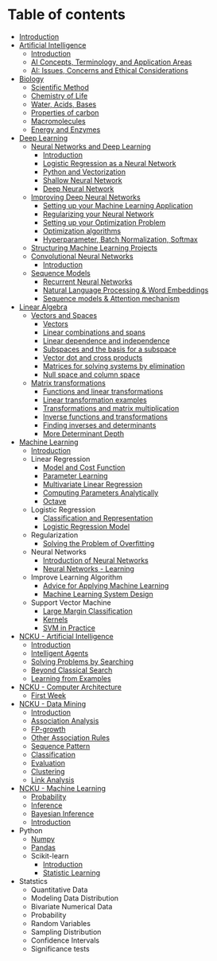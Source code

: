 # Table of contents

* [Introduction](README.md)
* [Artificial Intelligence](artificial-intelligence/README.md)
  * [Introduction](artificial-intelligence/introduction.md)
  * [AI Concepts, Terminology, and Application Areas](artificial-intelligence/concepts.md)
  * [AI: Issues, Concerns and Ethical Considerations](artificial-intelligence/issues.md)
* [Biology](biology/README.md)
  * [Scientific Method](biology/scientific_method.md)
  * [Chemistry of Life](biology/chemistry_of_life.md)
  * [Water, Acids, Bases](biology/water_acid_base.md)
  * [Properties of carbon](biology/properties_of_carbon.md)
  * [Macromolecules](biology/macromolecules.md)
  * [Energy and Enzymes](biology/energy_and_enzymes.md)
* [Deep Learning](deep-learning/README.md)
  * [Neural Networks and Deep Learning](deep-learning/neural-network-and-deep-learning/README.md)
    * [Introduction](deep-learning/neural-network-and-deep-learning/introduction.md)
    * [Logistic Regression as a Neural Network](deep-learning/neural-network-and-deep-learning/logistic_regression_as_nn.md)
    * [Python and Vectorization](deep-learning/neural-network-and-deep-learning/python_vectorization.md)
    * [Shallow Neural Network](deep-learning/neural-network-and-deep-learning/shallow_neural_network.md)
    * [Deep Neural Network](deep-learning/neural-network-and-deep-learning/deep_neural_network.md)
  * [Improving Deep Neural Networks](deep-learning/improving-deep-neural-networks/README.md)
    * [Setting up your Machine Learning Application](deep-learning/improving-deep-neural-networks/settings.md)
    * [Regularizing your Neural Network](deep-learning/improving-deep-neural-networks/regularization.md)
    * [Setting up your Optimization Problem](deep-learning/improving-deep-neural-networks/optimization.md)
    * [Optimization algorithms](deep-learning/improving-deep-neural-networks/optimization_algorithm.md)
    * [Hyperparameter, Batch Normalization, Softmax](deep-learning/improving-deep-neural-networks/hyperparams_batch_softmax.md)
  * [Structuring Machine Learning Projects](deep-learning/structuring-machine-learning-projects/README.md)
  * [Convolutional Neural Networks](deep-learning/convolutional-neural-networks/README.md)
    * [Introduction](deep-learning/convolutional-neural-networks/introduction.md)
  * [Sequence Models](deep-learning/sequence-models/README.md)
    * [Recurrent Neural Networks](deep-learning/sequence-models/rnn.md)
    * [Natural Language Processing & Word Embeddings](deep-learning/sequence-models/nlp_word_embedding.md)
    * [Sequence models & Attention mechanism](deep-learning/sequence-models/sequence_models_attention.md)
* [Linear Algebra](linear-algebra/README.md)
  * [Vectors and Spaces](linear-algebra/vectors-and-spaces/README.md)
    * [Vectors](linear-algebra/vectors-and-spaces/vectors.md)
    * [Linear combinations and spans](linear-algebra/vectors-and-spaces/linear-combinations-and-spans.md)
    * [Linear dependence and independence](linear-algebra/vectors-and-spaces/linear-dependence-and-independence.md)
    * [Subspaces and the basis for a subspace](linear-algebra/vectors-and-spaces/subspaces-and-basis.md)
    * [Vector dot and cross products](linear-algebra/vectors-and-spaces/vector-dot-cross-products.md)
    * [Matrices for solving systems by elimination](linear-algebra/vectors-and-spaces/matrics-for-solving-systems.md)
    * [Null space and column space](linear-algebra/vectors-and-spaces/null-space-and-column-space.md)
  * [Matrix transformations](linear-algebra/matrix-transformations/README.md)
    * [Functions and linear transformations](linear-algebra/matrix-transformations/functions-and-linear-transformations.md)
    * [Linear transformation examples](linear-algebra/matrix-transformations/linear-transformation-examples.md)
    * [Transformations and matrix multiplication](linear-algebra/matrix-transformations/transformations-and-matrix-multiplication.md)
    * [Inverse functions and transformations](linear-algebra/matrix-transformations/inverse-functions-and-transformations.md)
    * [Finding inverses and determinants](linear-algebra/matrix-transformations/finding-inverses-and-determinants.md)
    * [More Determinant Depth](linear-algebra/matrix-transformations/more-determinant-depth.md)
* [Machine Learning](machine-learning/README.md)
  * [Introduction](machine-learning/introduction.md)
  * Linear Regression
    * [Model and Cost Function](machine-learning/linear-regression/model.md)
    * [Parameter Learning](machine-learning/linear-regression/parameter_learning.md)
    * [Multivariate Linear Regression](machine-learning/linear-regression/multivariate_linear_regression.md)
    * [Computing Parameters Analytically](machine-learning/linear-regression/normal_equation.md)
    * [Octave](machine-learning/linear-regression/octave.md)
  * Logistic Regression
    * [Classification and Representation](machine-learning/logistic-regression/classification_representation.md)
    * [Logistic Regression Model](machine-learning/logistic-regression/logistic_regression_model.md)
  * Regularization
    * [Solving the Problem of Overfitting](machine-learning/regularization/overfitting_problem.md)
  * Neural Networks
    * [Introduction of Neural Networks](machine-learning/neural_networks/introduction_of_neural_networks.md)
    * [Neural Networks - Learning](machine-learning/neural_networks/neural_networks_learning.md)
  * Improve Learning Algorithm
    * [Advice for Applying Machine Learning](machine-learning/improve_learning_algorithm/advice_for_applying_machine_learning.md)
    * [Machine Learning System Design](machine-learning/improve_learning_algorithm/machine_learning_system_design.md)
  * Support Vector Machine
    * [Large Margin Classification](machine-learning/support_vector_machine/large_margin_classification.md)
    * [Kernels](machine-learning/support_vector_machine/kernels.md)
    * [SVM in Practice](machine-learning/support_vector_machine/svm_practice.md)
* [NCKU - Artificial Intelligence](ncku-artificial-intelligence/README.md)
  * [Introduction](ncku-artificial-intelligence/introduction.md)
  * [Intelligent Agents](ncku-artificial-intelligence/intelligent_agents.md)
  * [Solving Problems by Searching](ncku-artificial-intelligence/solving_problems_by_searching.md)
  * [Beyond Classical Search](ncku-artificial-intelligence/beyond_classical_search.md)
  * [Learning from Examples](ncku-artificial-intelligence/learning_from_examples.md)
* [NCKU - Computer Architecture](ncku-computer-architecture/README.md)
  * [First Week](ncku-computer-architecture/first_week.md)
* [NCKU - Data Mining](ncku-data-mining/README.md)
  * [Introduction](ncku-data-mining/introduction.md)
  * [Association Analysis](ncku-data-mining/association_analysis.md)
  * [FP-growth](ncku-data-mining/fp_growth.md)
  * [Other Association Rules](ncku-data-mining/other_association_rules.md)
  * [Sequence Pattern](ncku-data-mining/sequence_pattern.md)
  * [Classification](ncku-data-mining/classification.md)
  * [Evaluation](ncku-data-mining/evaluation.md)
  * [Clustering](ncku-data-mining/clustering.md)
  * [Link Analysis](ncku-data-mining/link_analysis.md)
* [NCKU - Machine Learning](ncku-machine-learning/README.md)
  * [Probability](ncku-machine-learning/probability.md)
  * [Inference](ncku-machine-learning/inference.md)
  * [Bayesian Inference](ncku-machine-learning/bayesian_inference.md)
  * [Introduction](ncku-machine-learning/introduction.md)
* Python
  * [Numpy](python/numpy.md)
  * [Pandas](python/pandas.md)
  * Scikit-learn
    * [Introduction](python/scikit_learn/introduction.md)
    * [Statistic Learning](python/scikit_learn/statistic_learning.md)
* Statstics
  * Quantitative Data
  * Modeling Data Distribution
  * Bivariate Numerical Data
  * Probability
  * Random Variables
  * Sampling Distribution
  * Confidence Intervals
  * Significance tests





